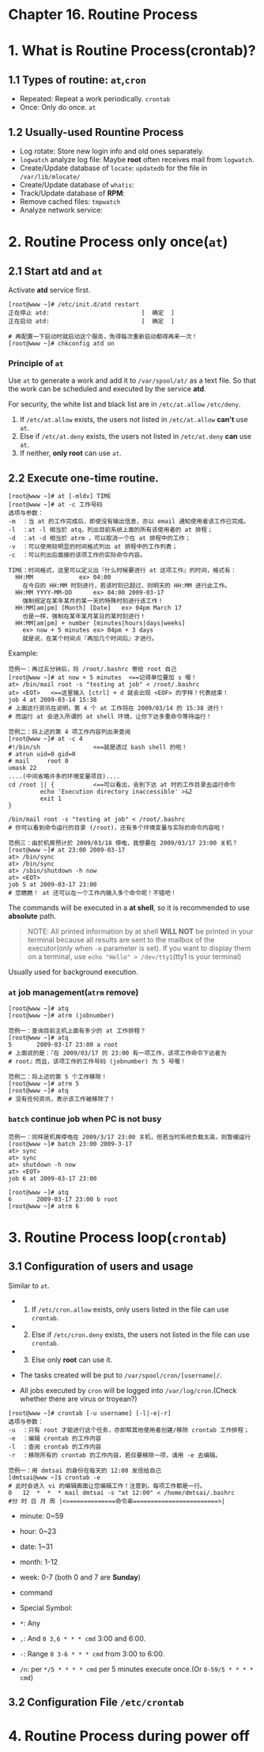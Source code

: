 # Chapter 16. Routine Process

# 1. What is Routine Process(crontab)?

## 1.1 Types of routine: `at`,`cron`
- Repeated: Repeat a work periodically. `crontab`
- Once: Only do once. `at`

## 1.2 Usually-used Rountine Process
- Log rotate: Store new login info and old ones separately.
- `logwatch` analyze log file: Maybe **root** often receives mail from `logwatch`.
- Create/Update database of `locate`: `updatedb` for the file in `/var/lib/mlocate/`
- Create/Update database of `whatis`: 
- Track/Update database of **RPM**: 
- Remove cached files: `tmpwatch`
- Analyze network service: 
# 2. Routine Process only once(`at`)

## 2.1 Start **atd** and `at`

Activate **atd** service first.
```
[root@www ~]# /etc/init.d/atd restart
正在停止 atd:                          [  确定  ]
正在启动 atd:                          [  确定  ]

# 再配置一下启动时就启动这个服务，免得每次重新启动都得再来一次！
[root@www ~]# chkconfig atd on
```
### Principle of `at`

Use `at` to generate a work and add it to `/var/spool/at/` as a text file. So that the work can be scheduled and executed by the service **atd**.

For security, the white list and black list are in `/etc/at.allow` `/etc/deny`.
1. If `/etc/at.allow` exists, the users not listed in `/etc/at.allow` **can't** use `at`.
2. Else if `/etc/at.deny` exists, the users not listed in `/etc/at.deny` **can** use `at`.
3. If neither, **only root** can use `at`.

## 2.2 Execute one-time routine.

```
[root@www ~]# at [-mldv] TIME
[root@www ~]# at -c 工作号码
选项与参数：
-m  ：当 at 的工作完成后，即使没有输出信息，亦以 email 通知使用者该工作已完成。
-l  ：at -l 相当於 atq，列出目前系统上面的所有该使用者的 at 排程；
-d  ：at -d 相当於 atrm ，可以取消一个在 at 排程中的工作；
-v  ：可以使用较明显的时间格式列出 at 排程中的工作列表；
-c  ：可以列出后面接的该项工作的实际命令内容。

TIME：时间格式，这里可以定义出『什么时候要进行 at 这项工作』的时间，格式有：
  HH:MM				ex> 04:00
	在今日的 HH:MM 时刻进行，若该时刻已超过，则明天的 HH:MM 进行此工作。
  HH:MM YYYY-MM-DD		ex> 04:00 2009-03-17
	强制规定在某年某月的某一天的特殊时刻进行该工作！
  HH:MM[am|pm] [Month] [Date]	ex> 04pm March 17
	也是一样，强制在某年某月某日的某时刻进行！
  HH:MM[am|pm] + number [minutes|hours|days|weeks]
	ex> now + 5 minutes	ex> 04pm + 3 days
	就是说，在某个时间点『再加几个时间后』才进行。
```

Example:
```
范例一：再过五分钟后，将 /root/.bashrc 寄给 root 自己
[root@www ~]# at now + 5 minutes  <==记得单位要加 s 喔！
at> /bin/mail root -s "testing at job" < /root/.bashrc
at> <EOT>   <==这里输入 [ctrl] + d 就会出现 <EOF> 的字样！代表结束！
job 4 at 2009-03-14 15:38
# 上面这行资讯在说明，第 4 个 at 工作将在 2009/03/14 的 15:38 进行！
# 而运行 at 会进入所谓的 at shell 环境，让你下达多重命令等待运行！

范例二：将上述的第 4 项工作内容列出来查阅
[root@www ~]# at -c 4
#!/bin/sh               <==就是透过 bash shell 的啦！
# atrun uid=0 gid=0
# mail     root 0
umask 22
....(中间省略许多的环境变量项目)....
cd /root || {           <==可以看出，会到下达 at 时的工作目录去运行命令
         echo 'Execution directory inaccessible' >&2
         exit 1
}

/bin/mail root -s "testing at job" < /root/.bashrc
# 你可以看到命令运行的目录 (/root)，还有多个环境变量与实际的命令内容啦！

范例三：由於机房预计於 2009/03/18 停电，我想要在 2009/03/17 23:00 关机？
[root@www ~]# at 23:00 2009-03-17
at> /bin/sync
at> /bin/sync
at> /sbin/shutdown -h now
at> <EOT>
job 5 at 2009-03-17 23:00
# 您瞧瞧！ at 还可以在一个工作内输入多个命令呢！不错吧！
```

The commands will be executed in a **at shell**, so it is recommended to use **absolute** path.
> NOTE: All printed information by at shell **WILL NOT** be printed in your terminal because all results are sent to the mailbox of the executor(only when `-m` parameter is set). If you want to display them on a terminal, use `echo "Hello" > /dev/tty1`(tty1 is your terminal)

Usually used for background execution.

### `at` job management(`atrm` remove)
```
[root@www ~]# atq
[root@www ~]# atrm (jobnumber)

范例一：查询目前主机上面有多少的 at 工作排程？
[root@www ~]# atq
5       2009-03-17 23:00 a root
# 上面说的是：『在 2009/03/17 的 23:00 有一项工作，该项工作命令下达者为 
# root』而且，该项工作的工作号码 (jobnumber) 为 5 号喔！

范例二：将上述的第 5 个工作移除！
[root@www ~]# atrm 5
[root@www ~]# atq
# 没有任何资讯，表示该工作被移除了！
```
### `batch` continue job when PC is not busy

```
范例一：同样是机房停电在 2009/3/17 23:00 关机，但若当时系统负载太高，则暂缓运行
[root@www ~]# batch 23:00 2009-3-17
at> sync
at> sync
at> shutdown -h now
at> <EOT>
job 6 at 2009-03-17 23:00

[root@www ~]# atq
6       2009-03-17 23:00 b root
[root@www ~]# atrm 6
```

# 3. Routine Process loop(`crontab`)

## 3.1 Configuration of users and usage

Similar to `at`. 
- 1. If `/etc/cron.allow` exists, only users listed in the file can use `crontab`.
- 2. Else if `/etc/cron.deny` exists, the users not listed in the file can use `crontab`.
- 3. Else only **root** can use it.

- The tasks created will be put to `/var/spool/cron/[username]/`.
- All jobs executed by `cron` will be logged into `/var/log/cron`.(Check whether there are virus or troyean?)

```
[root@www ~]# crontab [-u username] [-l|-e|-r]
选项与参数：
-u  ：只有 root 才能进行这个任务，亦即帮其他使用者创建/移除 crontab 工作排程；
-e  ：编辑 crontab 的工作内容
-l  ：查阅 crontab 的工作内容
-r  ：移除所有的 crontab 的工作内容，若仅要移除一项，请用 -e 去编辑。

范例一：用 dmtsai 的身份在每天的 12:00 发信给自己
[dmtsai@www ~]$ crontab -e
# 此时会进入 vi 的编辑画面让您编辑工作！注意到，每项工作都是一行。
0   12  *  *  * mail dmtsai -s "at 12:00" < /home/dmtsai/.bashrc
#分 时 日 月 周 |<==============命令串========================>|
```
- minute: 0~59
- hour: 0~23
- date: 1~31
- month: 1-12
- week: 0-7 (both 0 and 7 are **Sunday**)
- command

- Special Symbol:
 - `*`: Any
 - `,`:  And `0 3,6 * * * cmd` 3:00 and 6:00.
 - `-`: Range `0 3-6 * * * cmd` from 3:00 to 6:00.
 - `/n`: per `*/5 * * * * cmd` per 5 minutes execute once.(Or `0-59/5 * * * * cmd`)
## 3.2 Configuration File `/etc/crontab`




# 4. Routine Process during power off
